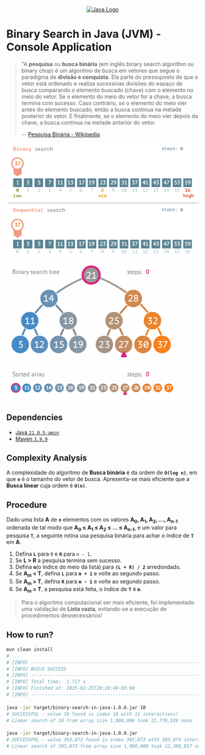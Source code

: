 <p align="center">
    <a href="https://docs.oracle.com/en/java/" target="_blank">
        <img src="docs/imgs/java-21.jpg" width="600" alt="Java Logo">
    </a>
</p>

# Binary Search in Java (JVM) - Console Application

> "A **pesquisa** ou **busca binária** (em inglês binary search algorithm ou binary chop) é um algoritmo de busca em 
> vetores que segue o paradigma de **divisão e conquista**. Ela parte do pressuposto de que o vetor está ordenado e 
> realiza sucessivas divisões do espaço de busca comparando o elemento buscado (chave) com o elemento no meio do vetor. 
> Se o elemento do meio do vetor for a chave, a busca termina com sucesso. Caso contrário, se o elemento do meio vier 
> antes do elemento buscado, então a busca continua na metade posterior do vetor. E finalmente, se o elemento do meio 
> vier depois da chave, a busca continua na metade anterior do vetor.
>
> -- [Pesquisa Binária - Wikipedia](https://pt.wikipedia.org/wiki/Pesquisa_bin%C3%A1ria)

![binary-x-linear-search](docs/imgs/binary-x-linear-search.gif)
![binary-search-tree](docs/imgs/binary-search-tree.gif)

## Dependencies

- [Java `21.0.5-amzn`](https://sdkman.io/jdks/#amzn)
- [Maven `3.9.9`](https://sdkman.io/sdks#maven)

## Complexity Analysis

A complexidade do algoritmo de **Busca binária** é da ordem de **`O(log n)`**, em que **`n`** é o tamanho do 
vetor de busca. Apresenta-se mais eficiente que a **Busca linear** cuja ordem é **`O(n)`**.

## Procedure

Dado uma lista **&Alpha;** de **`n`** elementos com os valores **&Alpha;<sub>0</sub>, &Alpha;<sub>1</sub>, 
&Alpha;<sub>2</sub>, ..., &Alpha;<sub>n-1</sub>** ordenada de tal modo que **&Alpha;<sub>0</sub> &le; 
&Alpha;<sub>1</sub> &le; &Alpha;<sub>2</sub>  &le; ... &le; &Alpha;<sub>n-1</sub>**, e um valor para pesquisa 
**`T`**, a seguinte rotina usa pesquisa binária para achar o índice de **`T`** em **&Alpha;**.

1. Defina **`L`** para `0` e **`R`** para `n - 1`.
2. Se **L &gt; R** a pesquisa termina sem sucesso.
3. Defina **`m`**(o índice do meio da lista) para **`(L + R) / 2`** arredondado.
4. Se **&Alpha;<sub>m</sub> &lt; T**, defina **`L`** para **`m + 1`** e volte ao segundo passo.
5. Se **&Alpha;<sub>m</sub> &gt; T**, defina **`R`** para **`m - 1`** e volte ao segundo passo.
6. Se **&Alpha;<sub>m</sub> = T**, a pesquisa está feita, o índice de **`T`** é **`m`**.

> Para o algoritmo computacional ser mais eficiente, foi implementado uma validação de **Lista vazia**, evitando-se a 
> execução de procedimentos desnecessários! 

## How to run?

```bash
mvn clean install
# ...
# [INFO] ------------------------------------------------------------------------
# [INFO] BUILD SUCCESS
# [INFO] ------------------------------------------------------------------------
# [INFO] Total time:  1.717 s
# [INFO] Finished at: 2025-02-25T20:20:48-03:00
# [INFO] ------------------------------------------------------------------------

java -jar target/binary-search-in-java-1.0.0.jar 10
# SUCCESSFUL - value 10 found in index 10 with 11 interactions!
# Linear search of 10 from array size 1,000,000 took 21,770,539 nano

java -jar target/binary-search-in-java-1.0.0.jar   
# SUCCESSFUL - value 303,873 found in index 303,873 with 303,874 interactions!
# Linear search of 303,873 from array size 1,000,000 took 22,309,957 nano
```
